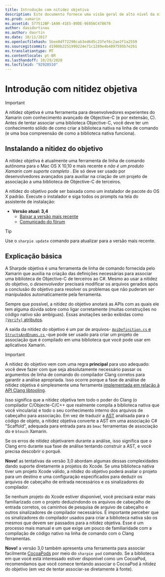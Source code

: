 ```yaml
---
title: Introdução com nitidez objetiva
description: Este documento fornece uma visão geral de alto nível da nitidez do objetivo, a ferramenta usada para automatizar a criação de associações em C# para o código Objective-C.
ms.prod: xamarin
ms.assetid: 577512BF-1A90-41E5-89DE-9E056C478678
author: davidortinau
ms.author: daortin
ms.date: 10/11/2017
ms.openlocfilehash: 5bee8df72290cab3ed6d5c23fef6c2ae2f1a2559
ms.sourcegitcommit: d1980b2251999224e71c1289e4b4097595b7e261
ms.translationtype: MT
ms.contentlocale: pt-BR
ms.lasthandoff: 10/29/2020
ms.locfileid: "92928510"
---
```

# <a name="getting-started-with-objective-sharpie"></a>Introdução com nitidez objetiva

> [!IMPORTANT]
> A nitidez objetiva é uma ferramenta para desenvolvedores experientes do Xamarin com conhecimento avançado de Objective-C (e por extensão, C). Antes de tentar associar uma biblioteca Objective-C, você deve ter um conhecimento sólido de como criar a biblioteca nativa na linha de comando (e uma boa compreensão de como a biblioteca nativa funciona).

<a name="installing"></a>

## <a name="installing-objective-sharpie"></a>Instalando a nitidez do objetivo

A nitidez objetiva é atualmente uma ferramenta de linha de comando autônoma para o Mac OS X 10,10 e mais recente e _não é um produto Xamarin com suporte completo_ . Ele só deve ser usado por desenvolvedores avançados para auxiliar na criação de um projeto de associação a uma biblioteca de Objective-C de terceiros.

A nitidez do objetivo pode ser baixada como um instalador de pacote do OS X padrão.
Execute o instalador e siga todos os prompts na tela do assistente de instalação:

- **Versão atual: 3,4**
  - [Baixar a versão mais recente](https://aka.ms/objective-sharpie)
  - [Comunicado do fórum](https://forums.xamarin.com/discussion/104800/objective-sharpie-3-4)

> [!TIP]
> Use o `sharpie update` comando para atualizar para a versão mais recente.

## <a name="basic-walkthrough"></a>Explicação básica

A Sharpde objetiva é uma ferramenta de linha de comando fornecida pelo Xamarin que auxilia na criação das definições necessárias para associar uma biblioteca de Objective-C de terceiros ao C#.
Mesmo ao usar a nitidez do objetivo, o *desenvolvedor* precisará modificar os arquivos gerados após a conclusão do objetivo para resolver os problemas que não puderam ser manipulados automaticamente pela ferramenta.

Sempre que possível, a nitidez do objetivo anotará as APIs com as quais ele tem alguma dúvida sobre como ligar corretamente (muitas construções no código nativo são ambíguas).
Essas anotações serão exibidas como [ `[Verify]` atributos](~/cross-platform/macios/binding/objective-sharpie/platform/verify.md).

A saída da nitidez do objetivo é um par de arquivos- [ `ApiDefinition.cs` e `StructsAndEnums.cs` ](~/cross-platform/macios/binding/objective-sharpie/platform/apidefinitions-structsandenums.md) -que pode ser usado para criar um projeto de associação que é compilado em uma biblioteca que você pode usar em aplicativos Xamarin.

> [!IMPORTANT]
> A nitidez do objetivo vem com uma regra **principal** para uso adequado: você deve fazer com que seja absolutamente necessário passar os argumentos de linha de comando do compilador Clang corretos para garantir a análise apropriada. Isso ocorre porque a fase de análise de nitidez objetiva é simplesmente uma ferramenta [implementada em relação à API Clang libtooling](https://clang.llvm.org/docs/LibTooling.html).

Isso significa que a nitidez objetiva tem todo o poder do Clang (o compilador C/Objecte-C/C++ que realmente compila a biblioteca nativa que você vincularia) e todo o seu conhecimento interno dos arquivos de cabeçalho para associação.
Em vez de traduzir a [AST](https://en.wikipedia.org/wiki/Abstract_syntax_tree) analisada para o código de objeto, a nitidez objetiva converte a AST em uma associação C# "Scaffold", adequada para entrada para as `bmac` ferramentas de associação do e `btouch` Xamarin.

Se os erros de nitidez objetivarem durante a análise, isso significa que o Clang erro durante sua fase de análise tentando construir a AST, e você precisa descobrir o porquê.

**Novo!** as tentativas da versão 3,0 abordam algumas dessas complexidades dando suporte diretamente a projetos do Xcode. Se uma biblioteca nativa tiver um projeto Xcode válido, a nitidez do objetivo poderá avaliar o projeto para um destino e uma configuração especificados para deduzir os arquivos de cabeçalho de entrada necessários e os sinalizadores do compilador.

Se nenhum projeto do Xcode estiver disponível, você precisará estar mais familiarizado com o projeto deduzindondo os arquivos de cabeçalho de entrada corretos, os caminhos de pesquisa de arquivo de cabeçalho e outros sinalizadores de compilador necessários. É importante perceber que os sinalizadores do compilador usados para criar a biblioteca nativa são os mesmos que devem ser passados para a nitidez objetiva. Esse é um processo mais manual e um que exige um pouco de familiaridade com a compilação de código nativo na linha de comando com o Clang ferramentas.

**Novo!** a versão 3,0 também apresenta uma ferramenta para associar facilmente [CocoaPods](https://cocoapods.org) por meio do `sharpie pod` comando.
Se a biblioteca em que você está interessado estiver disponível como um CocoaPod, recomendamos que você comece tentando associar o CocoaPod à nitidez do objetivo (em vez de tentar associar-se diretamente à fonte).
